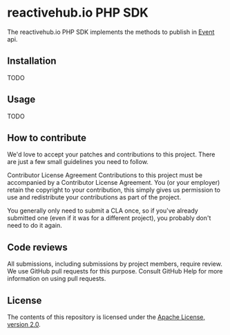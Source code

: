 # reactivehub.io PHP SDK

The reactivehub.io PHP SDK implements the methods to publish in [Event](https://docs.reactivehub.io/guide/events) api.

## Installation

TODO

## Usage

TODO

## How to contribute
We'd love to accept your patches and contributions to this project. There are just a few small guidelines you need to follow.

Contributor License Agreement
Contributions to this project must be accompanied by a Contributor License Agreement. You (or your employer) retain the copyright to your contribution, this simply gives us permission to use and redistribute your contributions as part of the project.

You generally only need to submit a CLA once, so if you've already submitted one (even if it was for a different project), you probably don't need to do it again.

## Code reviews
All submissions, including submissions by project members, require review. We use GitHub pull requests for this purpose. Consult GitHub Help for more information on using pull requests.

## License

The contents of this repository is licensed under the
[Apache License, version 2.0](http://www.apache.org/licenses/LICENSE-2.0).



